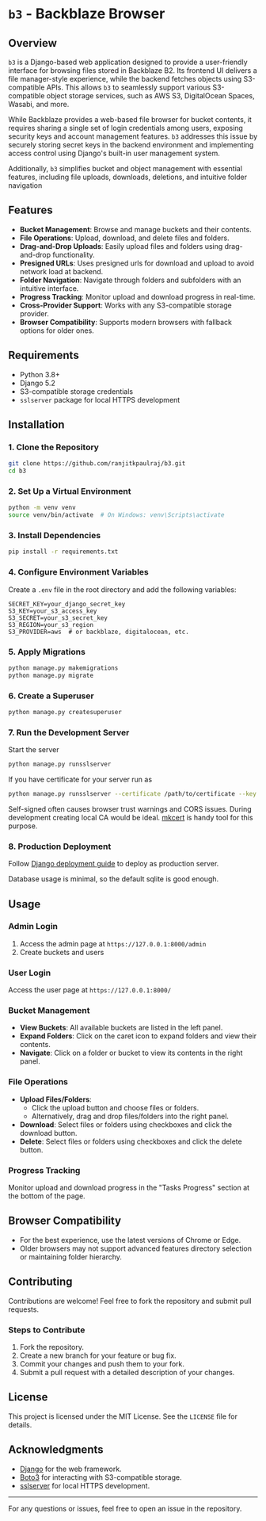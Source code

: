 # `b3` - Backblaze Browser

## Overview
 `b3` is a Django-based web application designed to provide a user-friendly interface for browsing files stored in Backblaze B2. Its frontend UI delivers a file manager-style experience, while the backend fetches objects using S3-compatible APIs. This allows `b3` to seamlessly support various S3-compatible object storage services, such as AWS S3, DigitalOcean Spaces, Wasabi, and more.

While Backblaze provides a web-based file browser for bucket contents, it requires sharing a single set of login credentials among users, exposing security keys and account management features. `b3` addresses this issue by securely storing secret keys in the backend environment and implementing access control using Django's built-in user management system.

Additionally, `b3` simplifies bucket and object management with essential features, including file uploads, downloads, deletions, and intuitive folder navigation

## Features
- **Bucket Management**: Browse and manage buckets and their contents.
- **File Operations**: Upload, download, and delete files and folders.
- **Drag-and-Drop Uploads**: Easily upload files and folders using drag-and-drop functionality.
- **Presigned URLs**: Uses presigned urls for download and upload to avoid network load at backend.
- **Folder Navigation**: Navigate through folders and subfolders with an intuitive interface.
- **Progress Tracking**: Monitor upload and download progress in real-time.
- **Cross-Provider Support**: Works with any S3-compatible storage provider.
- **Browser Compatibility**: Supports modern browsers with fallback options for older ones.


## Requirements
- Python 3.8+
- Django 5.2
- S3-compatible storage credentials
- `sslserver` package for local HTTPS development

## Installation

### 1. Clone the Repository
```bash
git clone https://github.com/ranjitkpaulraj/b3.git
cd b3
```

### 2. Set Up a Virtual Environment
```bash
python -m venv venv
source venv/bin/activate  # On Windows: venv\Scripts\activate
```

### 3. Install Dependencies
```bash
pip install -r requirements.txt
```

### 4. Configure Environment Variables
Create a `.env` file in the root directory and add the following variables:
```env
SECRET_KEY=your_django_secret_key
S3_KEY=your_s3_access_key
S3_SECRET=your_s3_secret_key
S3_REGION=your_s3_region
S3_PROVIDER=aws  # or backblaze, digitalocean, etc.
```

### 5. Apply Migrations
```bash
python manage.py makemigrations
python manage.py migrate
```

### 6. Create a Superuser
```bash
python manage.py createsuperuser
```

### 7. Run the Development Server
Start the server
```bash
python manage.py runsslserver
```

If you have certificate for your server run as
```bash
python manage.py runsslserver --certificate /path/to/certificate --key /path/to/key
```

Self-signed often causes browser trust warnings and CORS issues.
During development creating local CA would be ideal.
[mkcert](https://github.com/FiloSottile/mkcert) is handy tool for this purpose.

### 8. Production Deployment
Follow [Django deployment guide](https://docs.djangoproject.com/en/5.2/howto/deployment/) to deploy as production server.

Database usage is minimal, so the default sqlite is good enough. 

## Usage

### Admin Login
1. Access the admin page at `https://127.0.0.1:8000/admin`
2. Create buckets and users

### User Login
Access the user page at `https://127.0.0.1:8000/`


### Bucket Management
- **View Buckets**: All available buckets are listed in the left panel.
- **Expand Folders**: Click on the caret icon to expand folders and view their contents.
- **Navigate**: Click on a folder or bucket to view its contents in the right panel.

### File Operations
- **Upload Files/Folders**: 
  - Click the upload button and choose files or folders.
  - Alternatively, drag and drop files/folders into the right panel.
- **Download**: Select files or folders using checkboxes and click the download button.
- **Delete**: Select files or folders using checkboxes and click the delete button.

### Progress Tracking
Monitor upload and download progress in the "Tasks Progress" section at the bottom of the page.

## Browser Compatibility
- For the best experience, use the latest versions of Chrome or Edge.
- Older browsers may not support advanced features directory selection or maintaining folder hierarchy.

## Contributing
Contributions are welcome! Feel free to fork the repository and submit pull requests.

### Steps to Contribute
1. Fork the repository.
2. Create a new branch for your feature or bug fix.
3. Commit your changes and push them to your fork.
4. Submit a pull request with a detailed description of your changes.

## License
This project is licensed under the MIT License. See the `LICENSE` file for details.

## Acknowledgments
- [Django](https://www.djangoproject.com/) for the web framework.
- [Boto3](https://boto3.amazonaws.com/v1/documentation/api/latest/index.html) for interacting with S3-compatible storage.
- [sslserver](https://github.com/teddziuba/django-sslserver) for local HTTPS development.

---

For any questions or issues, feel free to open an issue in the repository.
